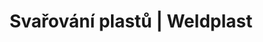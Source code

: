 ---
Link: "file:/Users/vinayakpatel/Downloads/www.weldplast.cz/sk/produkty/svarovani-plastu/podlahove-krytiny/svarovaci-automaty65"
product_name: "null"
product_id: "null"
title: "Svařování plastů | Weldplast"
product_desc: ""
product_specs: ""
product_downloads: ""
href: ""
accessories: ""
similar_products: ""
---
